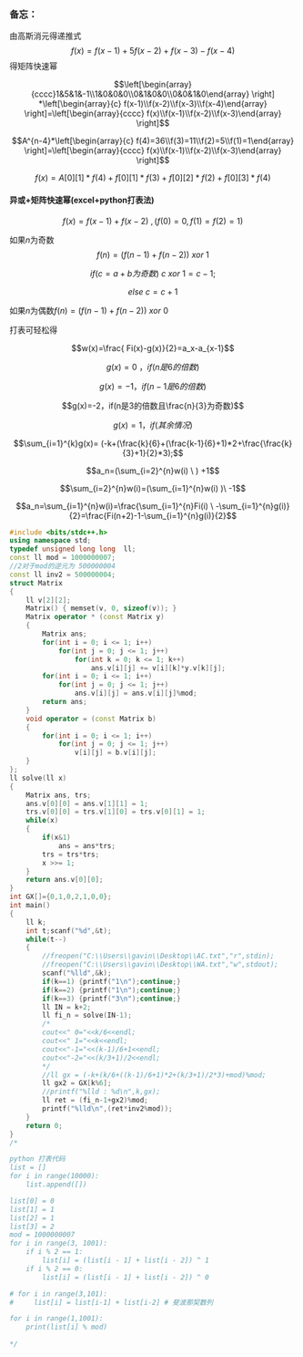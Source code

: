 ### 备忘：

由高斯消元得递推式$$f(x)=f(x-1)+5f(x-2)+f(x-3)-f(x-4)$$得矩阵快速幂

$$\left[\begin{array}{cccc}1&5&1&-1\\1&0&0&0\\0&1&0&0\\0&0&1&0\end{array} \right] *\left[\begin{array}{c} f(x-1)\\f(x-2)\\f(x-3)\\f(x-4)\end{array} \right]=\left[\begin{array}{cccc} f(x)\\f(x-1)\\f(x-2)\\f(x-3)\end{array} \right]$$

$$A^{n-4}*\left[\begin{array}{c} f(4)=36\\f(3)=11\\f(2)=5\\f(1)=1\end{array} \right]=\left[\begin{array}{cccc} f(x)\\f(x-1)\\f(x-2)\\f(x-3)\end{array} \right]$$

$$f(x)=A[0][1]*f(4)+f[0][1]*f(3)+f[0][2]*f(2)+f[0][3]*f(4)$$



#### 异或+矩阵快速幂(excel+python打表法)

$$f(x)=f(x-1)+f(x-2) \ , (f(0)=0,f(1)=f(2)=1)$$

如果$n$为奇数$$f(n)=(f(n-1)+f(n-2)) \ xor \ 1$$

$$if(c=a+b为奇数) \ c \ xor \ 1=c-1;$$

$$else \ c=c+1$$

如果$n$为偶数$f(n)=(f(n-1)+f(n-2)) \ xor  \ 0$

打表可轻松得

$$w(x)=\frac{ Fi(x)-g(x)}{2}=a_x-a_{x-1}$$

$$g(x)=0  \ ，if(n是6的倍数)$$

$$g(x)=-1，if(n-1是6的倍数)$$

$$g(x)=-2，if(n是3的倍数且\frac{n}{3}为奇数)$$

$$g(x)=1，if(其余情况)$$ 

$$\sum_{i=1}^{k}g(x)= (-k+(\frac{k}{6}+(\frac{k-1}{6}+1)*2+\frac{\frac{k}{3}+1}{2}*3);$$

$$a_n=(\sum_{i=2}^{n}w(i) \ ) +1$$

$$\sum_{i=2}^{n}w(i)=(\sum_{i=1}^{n}w(i) )\ -1$$

$$a_n=\sum_{i=1}^{n}w(i)=\frac{\sum_{i=1}^{n}Fi(i) \ -\sum_{i=1}^{n}g(i)}{2}=\frac{Fi(n+2)-1-\sum_{i=1}^{n}g(i)}{2}$$

```cpp
#include <bits/stdc++.h>
using namespace std;
typedef unsigned long long  ll;
const ll mod = 1000000007;
//2对于mod的逆元为 500000004
const ll inv2 = 500000004;
struct Matrix
{
    ll v[2][2];
    Matrix() { memset(v, 0, sizeof(v)); }
    Matrix operator * (const Matrix y) 
    {
        Matrix ans;
        for(int i = 0; i <= 1; i++)
            for(int j = 0; j <= 1; j++)
                for(int k = 0; k <= 1; k++)
                    ans.v[i][j] += v[i][k]*y.v[k][j];
        for(int i = 0; i <= 1; i++)
            for(int j = 0; j <= 1; j++)
                ans.v[i][j] = ans.v[i][j]%mod;
        return ans;
    }
    void operator = (const Matrix b)
    {
        for(int i = 0; i <= 1; i++)
            for(int j = 0; j <= 1; j++)
                v[i][j] = b.v[i][j];
    }
};
ll solve(ll x) 
{
    Matrix ans, trs;
    ans.v[0][0] = ans.v[1][1] = 1;
    trs.v[0][0] = trs.v[1][0] = trs.v[0][1] = 1;
    while(x)
    {
        if(x&1)
            ans = ans*trs;
        trs = trs*trs;
        x >>= 1;
    }
    return ans.v[0][0];
}
int GX[]={0,1,0,2,1,0,0};
int main()
{
    ll k;
    int t;scanf("%d",&t);
    while(t--)
    {
        //freopen("C:\\Users\\gavin\\Desktop\\AC.txt","r",stdin);
        //freopen("C:\\Users\\gavin\\Desktop\\WA.txt","w",stdout);
        scanf("%lld",&k);
        if(k==1) {printf("1\n");continue;}
        if(k==2) {printf("1\n");continue;}
        if(k==3) {printf("3\n");continue;}
        ll IN = k+2;
        ll fi_n = solve(IN-1);
        /*
        cout<<" 0="<<k/6<<endl;
        cout<<" 1="<<k<<endl;
        cout<<"-1="<<(k-1)/6+1<<endl;
        cout<<"-2="<<(k/3+1)/2<<endl;
        */
        //ll gx = (-k+(k/6+((k-1)/6+1)*2+(k/3+1)/2*3)+mod)%mod;
        ll gx2 = GX[k%6];
        //printf("%lld : %d\n",k,gx);
        ll ret = (fi_n-1+gx2)%mod;
        printf("%lld\n",(ret*inv2%mod));
    }
    return 0;
}
/*

python 打表代码
list = []
for i in range(10000):
    list.append([])

list[0] = 0
list[1] = 1
list[2] = 1
list[3] = 2
mod = 1000000007
for i in range(3, 1001):
    if i % 2 == 1:
        list[i] = (list[i - 1] + list[i - 2]) ^ 1
    if i % 2 == 0:
        list[i] = (list[i - 1] + list[i - 2]) ^ 0

# for i in range(3,101):
#     list[i] = list[i-1] + list[i-2] # 斐波那契数列

for i in range(1,1001):
    print(list[i] % mod)
    
*/
```

